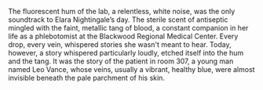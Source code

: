 The fluorescent hum of the lab, a relentless, white noise, was the only soundtrack to Elara Nightingale’s day.  The sterile scent of antiseptic mingled with the faint, metallic tang of blood, a constant companion in her life as a phlebotomist at the Blackwood Regional Medical Center.  Every drop, every vein, whispered stories she wasn't meant to hear.  Today, however, a story whispered particularly loudly, etched itself into the hum and the tang.  It was the story of the patient in room 307, a young man named Leo Vance, whose veins, usually a vibrant, healthy blue, were almost invisible beneath the pale parchment of his skin.
